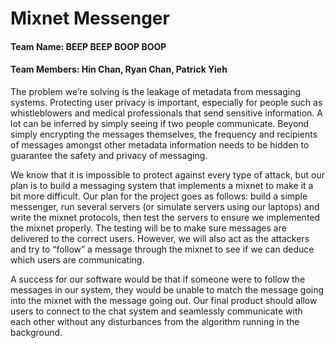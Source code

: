 # Mixnet Messenger
#### Team Name: BEEP BEEP BOOP BOOP
#### Team Members: Hin Chan, Ryan Chan, Patrick Yieh


The problem we’re solving is the leakage of metadata from messaging systems.
Protecting user privacy is important, especially for people such as whistleblowers 
and medical professionals that send sensitive information. A lot can be inferred by 
simply seeing if two people communicate. Beyond simply encrypting the messages themselves, 
the frequency and recipients of messages amongst other metadata information needs to be 
hidden to guarantee the safety and privacy of messaging.

We know that it is impossible to protect against every type of attack, but our plan is to 
build a messaging system that implements a mixnet to make it a bit more difficult. Our plan 
for the project goes as follows: build a simple messenger, run several servers (or simulate 
servers using our laptops) and write the mixnet protocols, then test the servers to ensure 
we implemented the mixnet properly. The testing will be to make sure messages are delivered 
to the correct users. However, we will also act as the attackers and try to “follow” a 
message through the mixnet to see if we can deduce which users are communicating. 

A success for our software would be that if someone were to follow the messages in our system, 
they would be unable to match the message going into the mixnet with the message going out. 
Our final product should allow users to connect to the chat system and seamlessly communicate 
with each other without any disturbances from the algorithm running in the background. 
